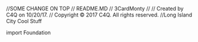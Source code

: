 //SOME CHANGE ON TOP
//  README.MD
//  3CardMonty
//
//  Created by C4Q on 10/20/17.
//  Copyright © 2017 C4Q. All rights reserved.
//Long Island City
Cool Stuff

import Foundation
